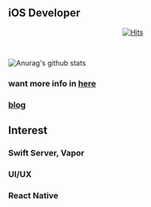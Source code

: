 
  ## iOS Developer

  <div align=center>
  
  [![Hits](https://hits.seeyoufarm.com/api/count/incr/badge.svg?url=https%3A%2F%2Fgithub.com%2F5anniversary%2Fhit-counter)](https://hits.seeyoufarm.com)

  </div>
  
  <br/>
  
  ![Anurag's github stats](https://github-readme-stats.vercel.app/api?username=5anniversary&count_private=true)

  ### want more info in [here](https://5anniversary.dev/me)
  ### [blog](https://blog.5anniversary.dev)
  
  ## Interest
  
  ### Swift Server, Vapor
  ### UI/UX
  ### React Native
  
<!--
**5anniversary/5anniversary** is a ✨ _special_ ✨ repository because its `README.md` (this file) appears on your GitHub profile.

Here are some ideas to get you started:

- 🔭 I’m currently working on ...
- 🌱 I’m currently learning ...
- 👯 I’m looking to collaborate on ...
- 🤔 I’m looking for help with ...
- 💬 Ask me about ...
- 📫 How to reach me: ...
- 😄 Pronouns: ...
- ⚡ Fun fact: ...
-->
